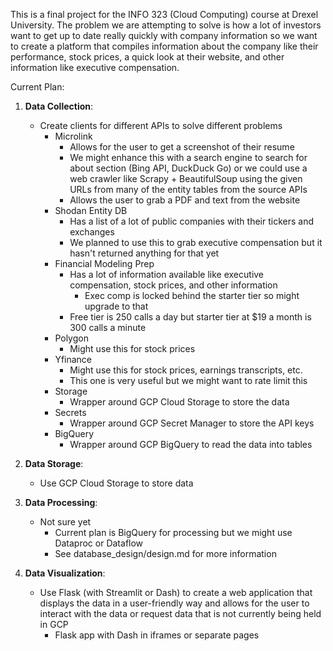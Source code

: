 This is a final project for the INFO 323 (Cloud Computing) course at Drexel University. 
The problem we are attempting to solve is how a lot of investors want to get up to date really quickly with 
company information so we want to create a platform that compiles information about the company like their performance, stock prices, a quick look at their website, and other information like executive compensation.

Current Plan:

1. **Data Collection**:
    - Create clients for different APIs to solve different problems
        - Microlink
            - Allows for the user to get a screenshot of their resume
            - We might enhance this with a search engine to search for about section (Bing API, DuckDuck Go) or we could use a web crawler like Scrapy + BeautifulSoup using the given URLs from many of the entity tables from the source APIs
            - Allows the user to grab a PDF and text from the website
        - Shodan Entity DB
            - Has a list of a lot of public companies with their tickers and exchanges
            - We planned to use this to grab executive compensation but it hasn't returned anything for that yet
        - Financial Modeling Prep
            - Has a lot of information available like executive compensation, stock prices, and other information
                - Exec comp is locked behind the starter tier so might upgrade to that
            - Free tier is 250 calls a day but starter tier at $19 a month is 300 calls a minute
        - Polygon
            - Might use this for stock prices
        - Yfinance
            - Might use this for stock prices, earnings transcripts, etc.
            - This one is very useful but we might want to rate limit this
        - Storage
            - Wrapper around GCP Cloud Storage to store the data
        - Secrets
            - Wrapper around GCP Secret Manager to store the API keys
        - BigQuery
            - Wrapper around GCP BigQuery to read the data into tables

2. **Data Storage**:
    - Use GCP Cloud Storage to store data

3. **Data Processing**:
    - Not sure yet
        - Current plan is BigQuery for processing but we might use Dataproc or Dataflow
        - See database_design/design.md for more information

4. **Data Visualization**:
    - Use Flask (with Streamlit or Dash) to create a web application that displays the data in a user-friendly way and allows for the user to interact with the data or request data that is not currently being held in GCP
        - Flask app with Dash in iframes or separate pages
